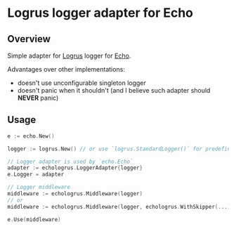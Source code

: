 # Logrus logger adapter for Echo

## Overview

Simple adapter for [Logrus](https://github.com/sirupsen/logrus) logger
for [Echo](https://github.com/labstack/echo).

Advantages over other implementations:
- doesn't use unconfigurable singleton logger
- doesn't panic when it shouldn't (and I believe such adapter should **NEVER** panic)

## Usage

```go
e := echo.New()

logger := logrus.New() // or use `logrus.StandardLogger()` for predefined singleton

// Logger adapter is used by `echo.Echo`
adapter := echologrus.LoggerAdapter{logger}
e.Logger = adapter

// Logger middleware
middleware := echologrus.Middleware(logger)
// or
middleware := echologrus.Middleware(logger, echologrus.WithSkipper(...))

e.Use(middleware) 
```

